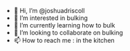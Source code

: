 - 👋 Hi, I’m @joshuadriscoll
- 👀 I’m interested in bulking
- 🌱 I’m currently learning how to bulk
- 💞️ I’m looking to collaborate on bulking
- 📫 How to reach me : in the kitchen

<!---
joshuadriscoll/joshuadriscoll is a ✨ special ✨ repository because its `README.md` (this file) appears on your GitHub profile.
You can click the Preview link to take a look at your changes.
--->
